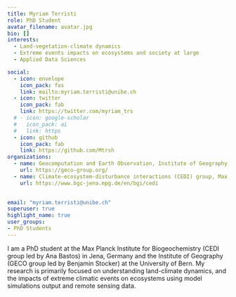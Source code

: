 ```yaml
---
title: Myriam Terristi
role: PhD Student
avatar_filename: avatar.jpg
bio: []
interests:
  - Land-vegetation-climate dynamics
  - Extreme events impacts on ecosystems and society at large
  - Applied Data Sciences

social:
  - icon: envelope
    icon_pack: fas
    link: mailto:myriam.terristi@unibe.ch
  - icon: twitter
    icon_pack: fab
    link: https://twitter.com/myriam_trs
  # - icon: google-scholar
  #   icon_pack: ai
  #   link: https
  - icon: github
    icon_pack: fab
    link: https://github.com/Mtrsh
organizations:
  - name: Geocomputation and Earth Observation, Institute of Geography, University of Bern
    url: https://geco-group.org/
  - name: Climate-ecosystem-disturbance interactions (CEDI) group, Max Planck Institute for Biogeochemistry in Jena, Germany
    url: https://www.bgc-jena.mpg.de/en/bgi/cedi
 

email: "myriam.terristi@unibe.ch"
superuser: true
highlight_name: true
user_groups:
- PhD Students
---
```


I am a PhD student at the Max Planck Institute for Biogeochemistry (CEDI group led by Ana Bastos) in Jena, Germany and the Institute of Geography (GECO group led by Benjamin Stocker) at the University of Bern. 
My research is primarily focused on understanding land-climate dynamics, and the impacts of extreme climatic events on ecosystems using model simulations output and remote sensing data. 


<!-- {{< icon name="download" pack="fas" >}} Download my {{< staticref "files/cv.pdf" "newtab" >}}CV{{< /staticref >}}. -->
